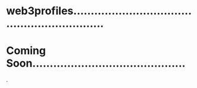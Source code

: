 # web3profiles..............................................................
# Coming Soon............................................
.
